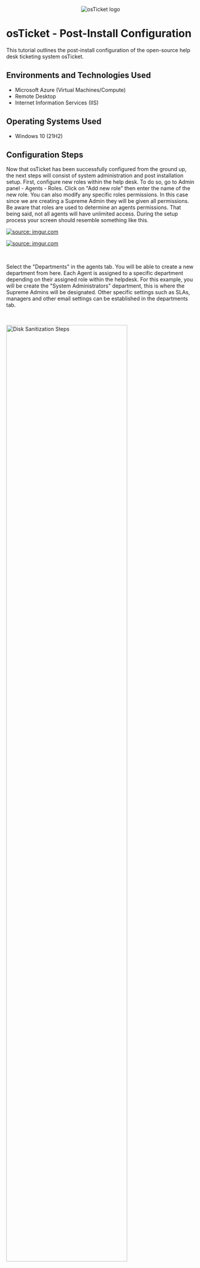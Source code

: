 <p align="center">
<img src="https://i.imgur.com/Clzj7Xs.png" alt="osTicket logo"/>
</p>

<h1>osTicket - Post-Install Configuration</h1>
This tutorial outlines the post-install configuration of the open-source help desk ticketing system osTicket.<br />


<h2>Environments and Technologies Used</h2>

- Microsoft Azure (Virtual Machines/Compute)
- Remote Desktop
- Internet Information Services (IIS)

<h2>Operating Systems Used </h2>

- Windows 10</b> (21H2)


<h2>Configuration Steps</h2>

<p>
Now that osTicket has been successfully configured from the ground up, the next steps will consist of system administration and post installation setup.
First, configure new roles within the help desk. To do so, go to Admin panel -  Agents - Roles. Click on "Add new role" then enter the name of the new role. You can also modify any specific roles permissions. In this case since we are creating a Supreme Admin they will be given all permissions. Be aware that roles are used to determine an agents permissions. That being said, not all agents will have unlimited access. During the setup process your screen should resemble something like this. 
</p>
<a href="https://imgur.com/H7T2Ho9"><img src="https://i.imgur.com/H7T2Ho9.jpg" title="source: imgur.com" /></a>
</p>
<p>
<a href="https://imgur.com/iAFWxKZ"><img src="https://i.imgur.com/iAFWxKZ.jpg" title="source: imgur.com" /></a>
</p>
<br />
<p>
</p>
<p>
Select the "Departments" in the agents tab. You will be able to create a new department from here. Each Agent is assigned to a specific department depending on their assigned role within the helpdesk. For this example, you will be create the "System Administrators" department, this is where the Supreme Admins will be designated. Other specific settings such as SLAs, managers and other email settings can be established in the departments tab. 
</p>
<br />
<p>
<img src="https://i.imgur.com/dGK0RVM.png" height="80%" width="80%" alt="Disk Sanitization Steps"/>
</p>
<p>
Each time a new department is configfured, a new team is required to be established. Teams allow you to pull agents from various departments. For example, you may have an A team that has specialists from a number of specific departments. For example you can create a help topic that correlates with a product you produce, and assign it to a team of agents that specialize in that particular product. To create a team, go to Agents - Teams. A Level I support team has been created by default. In this example, a Level II Support Team will be created. 
</p>
<br />
<p>
<a href="https://imgur.com/rZ92VL7"><img src="https://i.imgur.com/rZ92VL7.jpg" title="source: imgur.com" /></a>
</p>
<p>
After the creation of a new team, you will configure settings that will enable anyone to create tickets. Admin Panel-Settings-User Settings.

</p>
<br />
<a href="https://imgur.com/Bf6mmTB"><img src="https://i.imgur.com/Bf6mmTB.jpg" title="source: imgur.com" /></a>
</p>
<p>
After the configuration of ticket settings, next you will be required to create Agents. Agents are the employees of the helpdesk that actually work on solving tickets. Agents are assigned primary departments and given a primary role for tickets sent to their department. Agents can be given access to other departments other than their own, they can also have different roles depending on which department they are in. Permissions, Access, & Teams are be assigned in the Agents tab. 
</p>
<br />
<a href="https://imgur.com/Qls8w8E"><img src="https://i.imgur.com/Qls8w8E.jpg" title="source: imgur.com" /></a>
</p>
<p>
After creating the required agents, you will then create users. Users are customers that create tickets when they are have issues of varying degrees. A user is identified with their E-mail address. To create a user follow this path Agent Panel->Users->User Directory->Add new. 
</p>
<br />
<a href="https://imgur.com/svEtDhF"><img src="https://i.imgur.com/svEtDhF.jpg" title="source: imgur.com" /></a>
</p>
<p>
SLAs provide a length of time in which the help desk is expected to take in order to solve a specific ticket. SLAs are created by going to Admin Panel-Manage SLA Plans. Each SLA has a schedule and within that schedule there is a grace period. In this example SEV-A has a 24/7 and a one hour grace period. 
</p>
<br />
<a href="https://imgur.com/8wwfjvm"><img src="https://i.imgur.com/8wwfjvm.jpg" title="source: imgur.com" /></a>
</p>
<p>
<a href="https://imgur.com/ujc1fLa"><img src="https://i.imgur.com/ujc1fLa.jpg" title="source: imgur.com" /></a>
</p>
<p>
Help topics help users categorize their tickets. In the example below we have made a help topic for "Business Critical Outage". This particualr topic could be in reference to customers inability to access mobile banking or any number of other user related issues.
</p>
<br />
<a href="https://imgur.com/OKfBexf"><img src="https://i.imgur.com/OKfBexf.jpg" title="source: imgur.com" /></a>
</p>
<p>
<p>
<a href="https://imgur.com/5odAgWo"><img src="https://i.imgur.com/5odAgWo.jpg" title="source: imgur.com" /></a>
</p>
